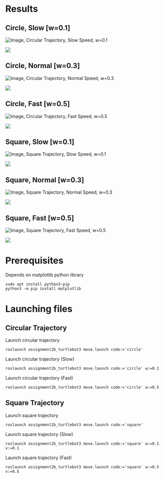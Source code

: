 # Results

## Circle, Slow [w=0.1]
![Image, Circular Trajectory, Slow Speed,   w=0.1](/images/Circle_Speed_Slow.png)

[<img src="https://img.youtube.com/vi/6AAMIuGA4Gg/hqdefault.jpg"
/>](https://youtu.be/6AAMIuGA4Gg)

## Circle, Normal [w=0.3]
![Image, Circular Trajectory, Normal Speed, w=0.3](/images/Circle_Speed_Normal.png)

[<img src="https://img.youtube.com/vi/xuvNKPSpl8k/hqdefault.jpg"
/>](https://youtu.be/xuvNKPSpl8k)

## Circle, Fast [w=0.5]
![Image, Circular Trajectory, Fast Speed,   w=0.5](/images/Circle_Speed_Fast.png)

[<img src="https://img.youtube.com/vi/B_uCSd7c4_c/hqdefault.jpg"
/>](https://youtu.be/B_uCSd7c4_c)

## Square, Slow [w=0.1]
![Image, Square Trajectory, Slow Speed,   w=0.1](/images/Square_Speed_Slow.png)

[<img src="https://img.youtube.com/vi/HPHVHBC1qM8/hqdefault.jpg"
/>](https://youtu.be/HPHVHBC1qM8)

## Square, Normal [w=0.3]
![Image, Square Trajectory, Normal Speed, w=0.3](/images/Square_Speed_Normal.png)

[<img src="https://img.youtube.com/vi/vcKnU5jD3Zs/hqdefault.jpg"
/>](https://youtu.be/vcKnU5jD3Zs)

## Square, Fast [w=0.5]
![Image, Square Trajectory, Fast Speed,   w=0.5](/images/Square_Speed_Fast.png)

[<img src="https://img.youtube.com/vi/VpMnhz8u0oI/hqdefault.jpg"
/>](https://youtu.be/VpMnhz8u0oI)

# Prerequisites
Depends on matplotlib python library

```console
sudo apt install python3-pip
python3 -m pip install matplotlib
```
# Launching files
## Circular Trajectory
Launch circular trajectory

```console
roslaunch assignment2b_turtlebot3 move.launch code:='circle'
```

Launch circular trajectory (Slow)

```console
roslaunch assignment2b_turtlebot3 move.launch code:='circle' w:=0.1
```

Launch circular trajectory (Fast)

```console
roslaunch assignment2b_turtlebot3 move.launch code:='circle' w:=0.5
```
## Square Trajectory
Launch square trajectory

```console
roslaunch assignment2b_turtlebot3 move.launch code:='square'
```

Launch square trajectory (Slow)

```console
roslaunch assignment2b_turtlebot3 move.launch code:='square' w:=0.1 v:=0.1
```

Launch square trajectory (Fast)

```console
roslaunch assignment2b_turtlebot3 move.launch code:='square' w:=0.5 v:=0.5
```



